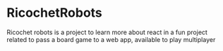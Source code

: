 # RicochetRobots
Ricochet robots is a project to learn more about react in a fun project related to pass a board game to a web app, available to play multiplayer
